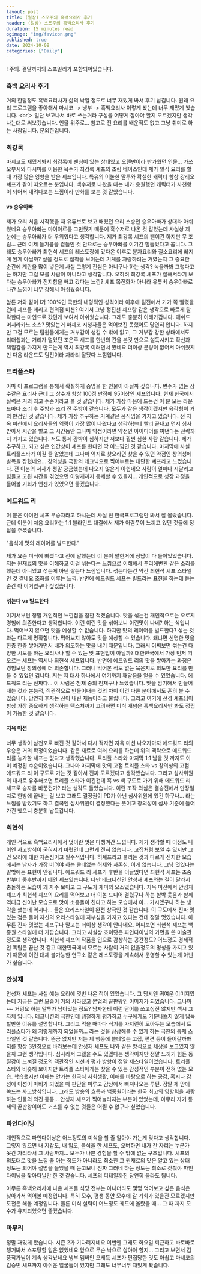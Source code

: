 ```yaml
---
layout: post
title: (일상) 스포주의 흑백요리사 후기
header: (일상) 스포주의 흑백요리사 후기
duration: 15 minutes read
ogimage: "img/favicon.png"
published: true
date: 2024-10-08
categories: ["Daily"]
---
```


! 주의. 결말까지의 스포일러가 포함되어있습니다.

### 흑백 요리사 후기

거의 한달정도 흑백요리사가 삶의 낙일 정도로 너무 재밌게 봐서 후기 남깁니다.
원래 요리 프로그램을 좋아해서 마셰코 -> 냉부 -> 흑백요리사 이렇게 봤는데 너무 재밌게 봤습니다.
<br＞ 
일단 보고나서 바로 쓰는거라 구성을 어떻게 잡아야 할지 모르겠지만 생각나는대로 써보겠습니다. 인물 위주로...
참고로 전 요리를 배운적도 없고 그냥 취미로 하는 사람입니다. 문외한입니다.

### 최강록
마셰코도 재밌게봐서 최강록에 팬심이 있는 상태였고 오랜만이라 반가웠던 인물...
가쓰오부시와 다시마를 이용한 육수가 최강록 셰프의 조림 베이스인데 제가 일식 요리를 할 때 가장 많은 영향을 받은 셰프입니다.
특유의 어눌한 말투와 확실한 캐릭터 항상 강레오 셰프가 같이 떠오르는 분입니다.
백수저로 나왔을 때는 내가 응원했던 캐릭터가 사천왕이 되어서 내려다보는 느낌이라 만화를 보는 것 같았습니다.

#### vs 승우아빠
제가 요리 처음 시작했을 때 유튜브로 보고 배웠던 요리 스승인 승우아빠가 상대라 아쉬웠네요 승우아빠는 마이야르를 그만뒀기 때문에
흑수저로 나온 것 같았는데 사실상 제 눈에는 승우아빠가 더 우위였다고 생각합니다.
제가 최강록 셰프의 팬이긴 하지만 무 조림... 근데 이제 들기름을 곁들인 것 만으로는 승우아빠를 이기긴 힘들었다고 봅니다.
그래도 승우아빠가 최현석 셰프의 레스토랑에 갔다온 이후로 분자요리와 질소요리에 빠지게 된게 아닐까?
 싶을 정도로 집착을 보이는데 기계를 자랑하려는 거였는지 그 중요한 순간에 계란을 많이 넣은게 사실 그렇게 진심은 아니구나 하는 생각?
녹을까봐 그렇다고는 하지만 그걸 모를 사람이 아니라고 생각합니다. 오히려 최강록 셰프가 잘해서라기 보다는 승우아빠가 진지함을 빼고 갔다는 느낌?
셰프 목진화가 아니라 유튜버 승우아빠로 나간 느낌이 너무 강해서 아쉬웠습니다.

암튼 저와 같이 I가 100%인 극한의 내형적인 성격이라 이후에 팀전에서 기가 쪽 빨렸을건데 셰프들 데리고 편의점 미션? 여기서 그냥 정진선 셰프랑 같은 생각으로
빠르게 탈락한다는 마인드로 갔던게 보여서 아쉬웠습니다. 그래도 충분히 이해가갑니다.
매쉬드 머시라카노 소스? 맛있는거 마셰코 시청자들은 먹어보진 못했어도 당연히 압니다.
하지만 그걸 모르는 팀원들에게는 거부감이 생길 수 밖에 없고, 그 거부감 강한 상태에서도
리더쉽과는 거리가 멀었던 조은주 셰프를 한번의 간을 본것 만으로 설득시키고 확신과 책임감을 가지게 만드는게 역시 최강록 이러면서 봤네요
더이상 분량이 없어서 아쉬웠지만 다음 라운드도 팀전이라 차라리 잘됐다 느낌입니다.

### 트리플스타
아마 이 프로그램을 통해서 확실하게 증명을 한 인물이 아닐까 싶습니다. 변수가 없는 상수같은 요리사
근데 그 상수가 항상 100점 만점에 95이상인 셰프입니다. 현재 한국에서 실력은 거의 최고 수준이라고 볼 것 같습니다. 
제가 가장 마음에 드는건 이 분 모든 라운드마다 조리 후 주방과 조리 전 주방이 같습니다.
모두가 같은 생각이겠지만 육각형이 거의 만점인 것 같습니다. 제가 가장 추구하는 기계같은 움직임을 가지고 있습니다.
전 지옥 미션에서 요리사들의 역량이 가장 많이 나왔다고 생각하는데 빨리 끝내고 먼저 심사 받아서 시간을 벌고 그 시간동안
그나마 약점이라면 약점인 아이디어를 짜낸다는 전략까지 가지고 있습니다. 저도 통제 강박이 심하지만 저보다 훨씬 심한 사람 같습니다.
제가 추구하고, 되고 싶은 인간상이 셰프를 한다면 딱 이느낌인 것 같습니다. 마지막에 사실 트리플스타가 이길 줄 알았는데
그나마 억지로 찾으라면 찾을 수 있던 약점인 창의성에 발목을 잡혔네요... 창의성을 극한의 테크닉으로 찍어누르는 대단한 셰프라고 느꼈습니다.
전 이분의 서사가 정말 궁금했는데 나오지 않은게 아쉽네요 사람이 얼마나 시달리고 힘들고 고된 시간을 겪었으면 이렇게까지 통제할 수 있을지...
개인적으로 성장 과정을 들어볼 기회가 언젠가 있었으면 좋겠습니다.

### 에드워드 리
이 분은 아이언 셰프 우승자라고 하시는데 사실 전 한국프로그램만 봐서 잘 몰랐습니다.
근데 이분이 처음 요리하는 1:1 블라인드 대결에서 제가 어렴풋이 느끼고 있던 것들에 정답을 주셨습니다.

"음식에 맛의 레이어를 빌드한다." 

제가 요즘 미식에 빠졌다고 전에 말했는데 이 분이 말한거에 정답이 다 들어있었습니다. 
저는 원재료의 맛을 이해하고 이걸 섞는다는 느낌으로 이해해서 푸리에변환 같은 소리를 했는데 아니었고 
섞는게 아닌 쌓는다 느낌입니다. 섞는다는건 약간 최현석 셰프 스타일인 것 같네요 조화를 이루는 느낌.
반면에 에드워드 셰프는 빌드라는 표현을 하는데 듣는 순간 아 이거였구나 싶었습니다.

#### 섞는다 vs 빌드한다
여기서부턴 정말 개인적인 느낀점을 잠깐 적겠습니다.
맛을 섞는건 개인적으로는 오로지 경험에 의존한다고 생각합니다. 이런 이런 맛을 섞어보니 이런맛이 나네?
하는 식입니다. 먹어보지 않으면 맛을 예상할 수 없습니다.
하지만 맛의 레이어를 빌드한다? 섞는 것과는 다르게 명확합니다. 먹어보지 않아도 맛을 예상할 수 있습니다.
왜냐면 선명한 맛을 한층 한층 쌓아가면서 내가 의도하는 맛을 내기 때문입니다.
그래서 어찌보면 섞는건 다양한 시도를 하는 요리사나 할 수 있는 맛 표현법이 아닐까?
대한민국에서 가장 먼저 떠오르는 셰프는 역시나 최현석 셰프입니다.
반면에 에드워드 리의 맛을 쌓아가는 과정은 경험보단 창의성에 더 의존합니다.
그러니 먹어본 적도 없는 묵은지로 의도한 요리를 만들 수 있었던 겁니다. 저는 저 대사 하나에서 여기까지 깨달음을 얻을 수 있었습니다.
에드워드 리는 진짜다... 이 사람은 천재 중의 천재구나 느꼈습니다.
맛을 암기해서 만들어내는 것과 본능적, 직관적으로 만들어내는 것의 차이
이건 다른 분야에서도 흔히 볼 수 있습니다. 당연히 후자는 신이 내린 재능이라고 불립니다.
그리고 여기에 선경 셰프님이 항상 가장 중요하게 생각하는 텍스처까지 고려하면 미식 개념은 흑백요리사만 봐도 정립이 가능한 것 같습니다.

#### 지옥 미션
너무 생각이 삼천포로 빠진 것 같아서 다시 적자면 지옥 미션 나오자마자 에드워드 리의 우승은 거의 확정이었습니다.
같은 재료로 여러 요리를 하는데 위의 맥락으로 에드워드 리를 능가할 셰프는 없다고 생각했습니다.
트리플 스타와 마지막 1:1 남을 것 까지도 이미 예정된 수순이었습니다. 
그나마 마지막에 맛의 고점 트리플 스타 vs 창의성의 고점 에드워드 리 이 구도로 가는 것 같아서 진짜 모르겠다고 생각했습니다.
그리고 심사위원의 대사로 유추해보면 트리플 스타가 이긴건데 흑 vs 백 구도로 가기 위해 에드워드 리 셰프로
승자를 바꾼건가? 라는 생각도 들었습니다. 이런 조작 의심은 결승전에서 만장일치로 한방에 끝나는 걸 보고 그래도 결정권이
PD가 아닌 심사위원에 있긴 하구나... 라는 느낌을 받았기도 하고 결국엔 심사위원이 결정했다는 뜻이고 창의성이 심사 기준에 들어가긴 했으니
충분히 납득갑니다.

### 최현석
개인 적으로 흑백요리사에서 멋이란 멋은 다챙겨간 느낍니다. 제가 생각할 때 이정도 나이엔 사고방식이 굳혀지기 마련인데
그런게 전혀 없습니다. 고집처럼 보일 수 있지만 그건 요리에 대한 자존심이고 필수적입니다.
허셰프라고 불리는 것과 다르게 진지한 모습에서는 남자가 가장 버려야 하는 쓸데없는 허세와 자존심. 이게 없습니다. 그냥 멋있다는 말밖에는 표현이 안됩니다. 에드워드 리 셰프가 후반을 이끌었다면 최현석 셰프는
초중반부터 중후반까지 메인 셰프였습니다.
다만 테크니션인 안성재 셰프와는 결이 달라서 충돌하는 모습이 꽤 자주 보이고 그 구도가 재미의 요소였습니다.
지옥 미션에서 안성재 셰프가 최현석 셰프의 요리를 먹어보고 너 이놈 드디어 걸렸구나 하는 함박 웃음과 함께 역대급 신이난 모습으로
맛이 소용돌이 친다고 하는 모습에서 아... 가시겠구나 하는 생각을 했는데 역시나... 둘은 요리스타일이 완전 상극인 것 같습니다.
이 구도에서 진짜 멋있는 점은 둘이 자신의 요리스타일에 자부심을 가지고 있다는 건데 정말 멋있습니다.
아무튼 진짜 멋있는 셰프구나 말고는 더이상 생각이 안나네요. 어찌보면 최현석 셰프는 백종원 스타일에 더 가깝습니다.
그리고 사실상 쵸이닷은 파인다이닝의 가면을 쓴 미술관정도로 생각합니다. 최현석 셰프의 작품을 입으로 감상하는 공간정도?
어느정도 경제적인 독립은 끝난 것 같고 대한민국에서 모르는 사람이 거의 없을정도의 명성을 가지고 있기 때문에 이런 대체 불가능한 연구소 같은
레스토랑을 계속해서 운영할 수 있는게 아닌가 싶습니다.

### 안성재
안성재 셰프는 사실 예능 요리에 몇번 나온 적이 있었습니다. 그 당시엔 귀여운 이미지였는데 지금은 그런 모습이 거의 사라졌고
본업의 끝판왕인 이미지가 되었습니다. 그나마 ~~ 거덩요 하는 말투가 남아있는 정도? 남자한테 이런 단어를 쓰고싶진 않지만 섹시 그자체 입니다. 
테크니션의 극한인데 냉철하게 평가하고 누구에게도 기분나쁘지 않게 납득할만한 이유를 설명합니다.
그리고 먹을 때마다 식기를 가지런히 모아두는 모습에서 트리플스타가 왜 저렇게까지 되었을까... 라는 것을 상상해볼 수 있게 하는
극한의 통제 스타일인 것 같습니다. 뜬금 없지만 저는 제 행동에 쓸데없는 고집, 편견 등이 들어갈까봐 저를 항상 3인칭으로 바라보는데 안성재 셰프도 나와 같은 방식으로 세상을 보고있지 않을까
그런 생각입니다. 심사라서 그랬을 수도 있겠다는 생각이지만 정말 느끼기 힘든 동질감이 느껴질 정도의 객관적인 시선과 평가 방향이 정말 제스타일이었습니다.
트리플 스타와 비슷해 보이지만 트리플 스타에게는 찾을 수 있는 감성적인 부분이 전혀 없는 모습.
학습했지만 이해는 안가는 한국식 사회생활, 이해를 바탕으로 하는 공감, 혹시나 감성에 이성이 마비가 되었을 때 판단을 미루고 감상에서 빠져나오는 루틴.
정말 제 맘에 쏙드는 사고방식입니다.
그래도 방송의 흐름과 백종원이라는 한국 최고의 영향력을 자랑하는 인물의 의견 등등... 안성재 셰프가 찍어눌러지는 부분이 있었는데,
아무리 자기 통제의 끝판왕이어도 거스를 수 없는 것들은 어쩔 수 없구나 싶었습니다.


### 파인다이닝
개인적으로 파인다이닝은 어느정도의 미식을 할 줄 알아야 가는게 맞다고 생각합니다. 
그렇지 않으면 내 지갑도, 내 입도, 음식을 한 셰프도, 오버하면 내가 간 자리는 누군가 못간 자리라서 그 사람까지...
모두가 나쁜 경험을 할 수 밖에 없는 구조입니다.
셰프의 의도대로 맛을 느낄 줄 아는 정도가 아니라도 최소한 그 원재료의 맛은 알고 있는 상태 정도는 되어야 설명을 들었을 때 
듣고보니 진짜 그러네 하는 정도는 최소로 갖춰야 파인다이닝을 찾아다닐만 한 것 같습니다.
셰프의 디테일까진 당연히 몰라도 됩니다.

아무튼 흑백요리사에 나온 셰프들 식당 전부는 아니더라도 몇몇 먹어보고 싶은 음식은 찾아가서 먹어볼 예정입니다. 
특히 모수, 평생 동안 모수에 갈 기회가 있을진 모르겠지만 도전은 해볼 예정입니다. 물론 미식 실력이 어느정도 궤도에 올랐을 때... 
그 때 까지 모수가 유지되었으면 좋겠습니다.

### 마무리
정말 재밌게 봤습니다. 시즌 2가 기다려지네요 이번엔 그래도 화요일 퇴근하고 바로바로 챙겨봐서 스포당할 일은 없었네요
앞으로 무슨 낙으로 살아야 할지...
그리고 보면서 김풍작가님이 계속 생각났네요 냉부 멤버인 오세득 셰프가 편집당한 것도 아쉽고
마셰코의 김승민 셰프까지 아쉬운 얼굴들이 있지만 그래도 너무너무 재밌게 봤습니다.